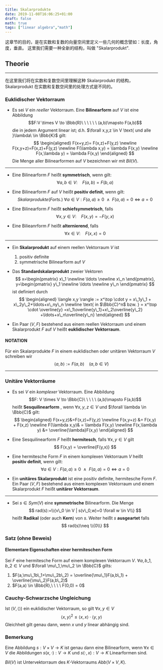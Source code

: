 ```yaml
---
title: Skalarprodukte
date: 2019-11-08T16:06:25+01:00
draft: false
math: true
tags: ["linear algebra","math"]
---
```


这章节的目的，是在实数和复数的向量空间里定义一些几何的概念譬如：长度，角度，垂直。 这里我们需要一种全新的结构，叫做 "Skalarprodukt".

## Theorie

---

在这里我们将在实数和复数空间里理解这种 Skalarprodukt 的结构， Skalarprodukt 在实数和复数空间里的处理方式是不同的。

### Euklidischer Vektorraum

+ Es sei $V$ ein _reeller_ Vektorraum. Eine __Bilinearform__ auf $V$ ist eine Abbildung $$F:V \times V \to \Bbb{R}\ \ \ \ \ \ (a,b)\mapsto F(a,b)$$ die in jedem Argument linear ist; d.h. $\forall x,y,z \in V \text{ und alle }\lambda\ \in \Bbb{K}$ gilt:
$$
\begin{aligned}
  F(x+y,z)= F(x,z)+F(y,z) \newline
  F(x,y+z)=F(x,z)+F(y,z) \newline
  F(\lambda x,y) = \lambda F(x,y) \newline
  F(x,\lambda y) = \lambda F(x,y)
\end{aligned}
$$
Die Menge aller Bilinearformen auf $V$ bezeichnen wir mit $Bil(V)$.

---

+ Eine Bilinearform $F$ heißt __symmetrisch__, wenn gilt: $$\forall a,b \in V: \ \ \ \ F(a,b)=F(b,a)$$

+ Eine Bilinearform $F$ auf $V$ heißt __positiv definit__, wenn gilt: $$Skalarprodukte(Forts.)\ \forall a\in V: F(a,a) \ge 0\ \ \land\ \ F(a,a)=0 \Leftrightarrow a=0$$

+ Eine Bilinearform $F$ heißt __schiefsymmetrisch__, falls $$\forall x,y \in V:\ \ \ \ F(x,y) = -F(y,x)$$

+ Eine Bilieanrform $F$ heißt __alternierend__, falls
$$
\forall x \in V:\ \ \ \ F(x,x) = 0
$$

---

+ Ein __Skalarprodukt__ auf einem reellen Vektorraum $V$ ist 
  1. positiv definite
  2. symmetrische Bilinearform auf $V$

+ Das __Standardskalarprodukt__ zweier Vektoren
$$
x=\begin{pmatrix}
  x\_1 \newline
  \ldots \newline
  x\_n
\end{pmatrix},
y=\begin{pmatrix}
  y\_1 \newline
  \ldots \newline
  y\_n 
\end{pmatrix}
$$
ist definiert durch
$$
\begin{aligned}
\langle x,y \rangle := x^\top \cdot y = x\_1y\_1 + x\_2y\_2+\ldots+x\_ny\_n \newline
\text{ in $\Bbb{C}^n$ bzw. } = x^\top \cdot \overline{y} =x\_1\overline{y\_1}+x\_2\overline{y\_2} +\ldots+x\_n\overline{y\_n}
\end{aligned}
$$

+ Ein Paar $(V,F)$ bestehend aus einem reellen Vektorraum und einem Skalarprodukt $F$ auf $V$ heißt __euklidischer Vektorraum__.

#### NOTATION

Für ein Skalarprodukte $F$ in einem euklidischen oder unitären Vektorraum $V$ schreiben wir $$\langle a,b \rangle := F(a,b)\ \ \ \ (a,b\in V)$$

---



### Unitäre Vektorräume

+ Es sei $V$ ein _komplexer_ Vektorraum. Eine Abbildung $$F: V \times V \to \Bbb{C}\ \ \ \ \ (a,b)\mapsto F(a,b)$$ heißt __Sesquilinearform__ , wenn $\forall x,y,z \in V$ und $\forall \lambda \in \Bbb{C}$ gilt: 
$$
\begin{aligned}
F(x+y,z)&=F(x,z)+F(y,z) \newline
F(x,y+z) &= F(x,y) + F(x,z) \newline
F(\lambda x,y)& = \lambda F(x,y) \newline
F(x,\lambda y) &= \overline{\lambda}F(x,y)
\end{aligned}
$$

+ Eine Sesquilinearform $F$ heißt __hermitesch__, falls $\forall x,y \in V$ gilt
$$
F(x,y) = \overline{F(y,x)}
$$

+ Eine hermitesche Form $F$ in einem komplexen Vektorraum $V$ heißt __positiv definit__, wenn gilt: $$\forall a \in V : F(a,a) \ge 0\ \ \land \ \ F(a,a) = 0 \Leftrightarrow a= 0$$

+ Ein __unitäres Skalarprodukt__ ist eine positiv definite, hermitesche Form $F$. Ein Paar $(V,F)$ bestehend aus einem komplexen Vektorraum und einem Skalarprodukt $F$ heißt __unitärer Vektorraum__.

---

+ Sei $s \in Sym(V)$ eine __symmetrische__ Bilinearform. Die Menge
$$
rad(s):=\\{v\_0 \in V | s(v\_0,w)=0 \forall w \in V\\}
$$
heißt __Radikal__ (oder auch __Kern__) von $s$. Weiter heißt $s$ __ausgeartet__ falls
$$
rad(s)\neq \\{0\\}
$$

### Satz (ohne Beweis)

#### Elementare Eigenschaften einer hermiteschen Form

Sei $F$ eine hermitesche Form auf einem komplexen Vektorraum $V$. $\forall a,b\_1,b\_2 \in V$ und $\forall \mu\_1,\mu\_2 \in \Bbb{C}$ gilts:
  
  1. $F(a,\mu\_1b\_1+\mu\_2b\_2) = \overline{\mu\_1}F(a,b\_1) + \overline{\mu\_2}F(a,b\_2)$
  2. $F(a,a)  \in \Bbb{R},\ \ \ \ F(0,0) = 0$

### Cauchy-Schwarzsche Ungleichung

Ist $(V,\langle\rangle)$ ein euklidischer Vektorraum, so gilt $\forall x,y \in V$
$$
\langle x,y\rangle^2 \le \langle x,x\rangle \cdot\langle y,y\rangle
$$
Gleichheit gilt genau dann, wenn $x$ und $y$ linear abhängig sind.

### Bemerkung

Eine Abbildung $s:V\times V \to K$ ist genau dann eine Bilinearform, wenn $\forall x\in V$ die Abbildungen $s(x,\cdot):V\to K$ und $s(\cdot,x):V\to K$ Linearformen sind.

$Bil(V)$ ist Untervektorraum des $K$-Vektorraums $Abb(V\times V,K)$.
